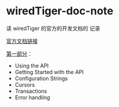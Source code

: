 # wiredTiger-doc-note
读 wiredTiger 的官方的开发文档的 记录

[官方文档链接](http://source.wiredtiger.com/3.2.1/index.html)

[第一部分](https://github.com/yxvine/wiredTiger-doc-note/blob/master/wirte%20wiredTiger%20application%20first%20read.md)：

- Using the API
- Getting Started with the API
- Configuration Strings
- Cursors
- Transactions
- Error handling

